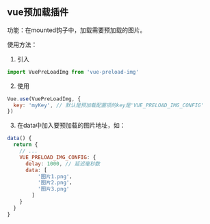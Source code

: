 ## vue预加载插件

功能：在mounted钩子中，加载需要预加载的图片。
 
使用方法：
 
1. 引入

```js
import VuePreLoadImg from 'vue-preload-img'
 ```
  
2. 使用
  
```js  
Vue.use(VuePreLoadImg, {
  key: 'myKey', // 默认是预加载配置项的key是'VUE_PRELOAD_IMG_CONFIG'
})
```

3. 在data中加入要预加载的图片地址，如：

```js
data() {
  return {
    // ...
    VUE_PRELOAD_IMG_CONFIG: {
      delay: 1000, // 延迟毫秒数
      data: [
          '图片1.png'，
          '图片2.png'，
          '图片3.png'
        ]
    }
  }
}
```

